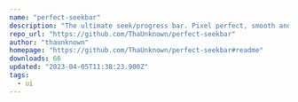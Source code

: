 ```yaml
---
name: "perfect-seekbar"
description: "The ultimate seek/progress bar. Pixel perfect, smooth and reactive. Supports chapters, thumbnails, buffering and hovering. Lightweight, fast. Made with Svelte."
repo_url: "https://github.com/ThaUnknown/perfect-seekbar"
author: "thaunknown"
homepage: "https://github.com/ThaUnknown/perfect-seekbar#readme"
downloads: 66
updated: "2023-04-05T11:38:23.900Z"
tags: 
  - ui
---
```

